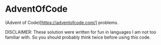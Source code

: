 # AdventOfCode

(Advent of Code)[https://adventofcode.com/] problems.

DISCLAIMER: These solution were written for fun in languages I am not too familiar with. So you should probably think twice before using this code.  
